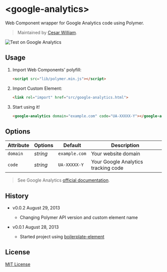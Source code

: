 # &lt;google-analytics&gt;

Web Component wrapper for Google Analytics code using Polymer.

> Maintained by [Cesar William](https://github.com/cesarwbr).

![Test on Google Analytics](http://test-analytics.herokuapp.com/images/test-google-analytics.png)

## Usage

1. Import Web Components' polyfill:

	```html
	<script src="lib/polymer.min.js"></script>
	```

2. Import Custom Element:

	```html
	<link rel="import" href="src/google-analytics.html">
	```

3. Start using it!

	```html
	<google-analytics domain="example.com" code="UA-XXXXX-Y"></google-analytics>
	```

## Options

Attribute  | Options                   | Default             | Description
---        | ---                       | ---                 | ---
`domain`   | *string*                  | `example.com`       | Your website domain
`code`     | *string* 				   | `UA-XXXXX-Y`        | Your Google Analytics tracking code


> See Google Analytics [official documentation](https://support.google.com/analytics/).

## History

* v0.0.2 August 29, 2013
	* Changing Polymer API version and custom element name

* v0.0.1 August 28, 2013
	* Started project using [boilerplate-element](https://github.com/customelements/boilerplate-element)

## License

[MIT License](http://opensource.org/licenses/MIT)
